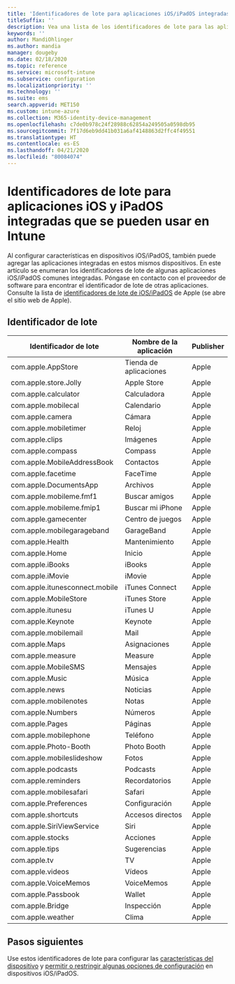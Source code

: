 ```yaml
---
title: 'Identificadores de lote para aplicaciones iOS/iPadOS integradas en Microsoft Intune: Azure | Microsoft Docs'
titleSuffix: ''
description: Vea una lista de los identificadores de lote para las aplicaciones iOS y iPadOS integradas. Use estos identificadores de lote para permitir explícitamente las aplicaciones en perfiles de configuración de dispositivo y directivas en Microsoft Intune.
keywords: ''
author: MandiOhlinger
ms.author: mandia
manager: dougeby
ms.date: 02/18/2020
ms.topic: reference
ms.service: microsoft-intune
ms.subservice: configuration
ms.localizationpriority: ''
ms.technology: ''
ms.suite: ems
search.appverid: MET150
ms.custom: intune-azure
ms.collection: M365-identity-device-management
ms.openlocfilehash: c7de0b978c24f28988c62854a249505a0598db95
ms.sourcegitcommit: 7f17d6eb9dd41b031a6af4148863d2ffc4f49551
ms.translationtype: HT
ms.contentlocale: es-ES
ms.lasthandoff: 04/21/2020
ms.locfileid: "80084074"
---
```

# <a name="bundle-ids-for-built-in-ios-and-ipados-apps-you-can-use-in-intune"></a>Identificadores de lote para aplicaciones iOS y iPadOS integradas que se pueden usar en Intune

Al configurar características en dispositivos iOS/iPadOS, también puede agregar las aplicaciones integradas en estos mismos dispositivos. En este artículo se enumeran los identificadores de lote de algunas aplicaciones iOS/iPadOS comunes integradas. Póngase en contacto con el proveedor de software para encontrar el identificador de lote de otras aplicaciones. Consulte la lista de [identificadores de lote de iOS/iPadOS](https://support.apple.com/guide/mdm/ios-bundle-ids-mdm90f60c1ce/web) de Apple (se abre el sitio web de Apple).

## <a name="bundle-ids"></a>Identificador de lote

| Identificador de lote                   | Nombre de la aplicación     | Publisher |
|-----------------------------|--------------|-----------|
| com.apple.AppStore          | Tienda de aplicaciones    | Apple     |
| com.apple.store.Jolly       | Apple Store  | Apple     |
| com.apple.calculator        | Calculadora   | Apple     |
| com.apple.mobilecal         | Calendario     | Apple     |
| com.apple.camera            | Cámara       | Apple     |
| com.apple.mobiletimer       | Reloj        | Apple     |
| com.apple.clips             | Imágenes        | Apple     |
| com.apple.compass           | Compass      | Apple     |
| com.apple.MobileAddressBook | Contactos     | Apple     |
| com.apple.facetime          | FaceTime     | Apple     |
| com.apple.DocumentsApp      | Archivos        | Apple     |
| com.apple.mobileme.fmf1     | Buscar amigos | Apple     |
| com.apple.mobileme.fmip1    | Buscar mi iPhone  | Apple     |
| com.apple.gamecenter        | Centro de juegos  | Apple     |
| com.apple.mobilegarageband  | GarageBand   | Apple     |
| com.apple.Health            | Mantenimiento       | Apple     |
| com.apple.Home              | Inicio         | Apple     |
| com.apple.iBooks            | iBooks       | Apple     |
| com.apple.iMovie            | iMovie       | Apple     |
| com.apple.itunesconnect.mobile | iTunes Connect | Apple |
| com.apple.MobileStore       | iTunes Store | Apple     |
| com.apple.itunesu           | iTunes U     | Apple     |
| com.apple.Keynote           | Keynote      | Apple     |
| com.apple.mobilemail        | Mail         | Apple     |
| com.apple.Maps              | Asignaciones         | Apple     |
| com.apple.measure           | Measure      | Apple     |
| com.apple.MobileSMS         | Mensajes     | Apple     |
| com.apple.Music             | Música        | Apple     |
| com.apple.news              | Noticias         | Apple     |
| com.apple.mobilenotes       | Notas        | Apple     |
| com.apple.Numbers           | Números      | Apple     |
| com.apple.Pages             | Páginas        | Apple     |
| com.apple.mobilephone       | Teléfono        | Apple     |
| com.apple.Photo-Booth       | Photo Booth  | Apple     |
| com.apple.mobileslideshow   | Fotos       | Apple     |
| com.apple.podcasts          | Podcasts     | Apple     |
| com.apple.reminders         | Recordatorios    | Apple     |
| com.apple.mobilesafari      | Safari       | Apple     |
| com.apple.Preferences       | Configuración     | Apple     |
| com.apple.shortcuts         | Accesos directos    | Apple     |
| com.apple.SiriViewService   | Siri         | Apple     |
| com.apple.stocks            | Acciones       | Apple     |
| com.apple.tips              | Sugerencias         | Apple     |
| com.apple.tv                | TV           | Apple     |
| com.apple.videos            | Vídeos       | Apple     |
| com.apple.VoiceMemos        | VoiceMemos   | Apple     |
| com.apple.Passbook          | Wallet       | Apple     |
| com.apple.Bridge            | Inspección        | Apple     |
| com.apple.weather           | Clima      | Apple     |

## <a name="next-steps"></a>Pasos siguientes

Use estos identificadores de lote para configurar las [características del dispositivo](ios-device-features-settings.md) y [permitir o restringir algunas opciones de configuración](device-restrictions-ios.md) en dispositivos iOS/iPadOS.
